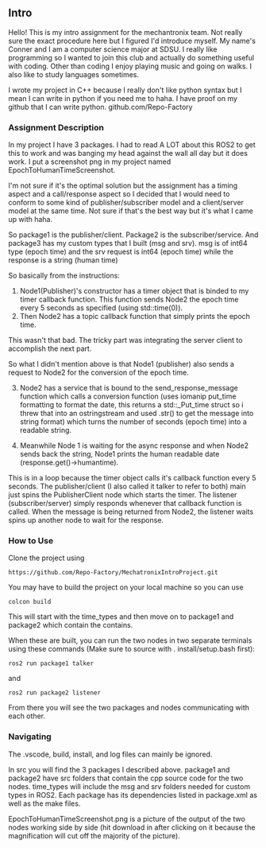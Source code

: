 ## Intro ##

Hello! This is my intro assignment for the mechantronix team. Not really sure the exact procedure here but I figured I'd introduce myself. My name's Conner and I am a computer science major at SDSU. I really like programming so I wanted to join this club and actually do something useful with coding. Other than coding I enjoy playing music and going on walks. I also like to study languages sometimes.

I wrote my project in C++ because I really don't like python syntax but I mean I can write in python if you need me to haha. I have proof on my github that I can write python. github.com/Repo-Factory

### Assignment Description ###

In my project I have 3 packages. I had to read A LOT about this ROS2 to get this to work and was banging my head against the wall all day but it does work. I put a screenshot png in my project named EpochToHumanTimeScreenshot. 

I'm not sure if it's the optimal solution but the assignment has a timing aspect and a call/response aspect so I decided that I would need to conform to some kind of publisher/subscriber model and a client/server model at the same time. Not sure if that's the best way but it's what I came up with haha.

So package1 is the publisher/client. Package2 is the subscriber/service. And package3 has my custom types that I built (msg and srv). msg is of int64 type (epoch time) and the srv request is int64 (epoch time) while the response is a string (human time)

So basically from the instructions:

1. Node1(Publisher)'s constructor has a timer object that is binded to my timer callback function. This function sends Node2 the epoch time every 5 seconds as specified (using std::time(0)).
2. Then Node2 has a topic callback function that simply prints the epoch time.

This wasn't that bad. The tricky part was integrating the server client to accomplish the next part.

So what I didn't mention above is that Node1 (publisher) also sends a request to Node2 for the conversion of the epoch time.

3. Node2 has a service that is bound to the send_response_message function which calls a conversion function (uses iomanip put_time formatting to format the date, this returns a std::_Put_time<char> struct so i threw that into an ostringstream and used .str() to get the message into string format) which turns the number of seconds (epoch time) into a readable string. 

4. Meanwhile Node 1 is waiting for the async response and when Node2 sends back the string, Node1 prints the human readable date (response.get()->humantime).

This is in a loop because the timer object calls it's callback function every 5 seconds. The publisher/client (I also called it talker to refer to both) main just spins the PublisherClient node which starts the timer. The listener (subscriber/server) simply responds whenever that callback function is called. When the message is being returned from Node2, the listener waits spins up another node to wait for the response.

### How to Use ###

Clone the project using

    https://github.com/Repo-Factory/MechatronixIntroProject.git


You may have to build the project on your local machine so you can use

    colcon build 

This will start with the time_types and then move on to package1 and package2 which contain the contains.

When these are built, you can run the two nodes in two separate terminals using these commands (Make sure to source with . install/setup.bash first):

    ros2 run package1 talker

and

    ros2 run package2 listener

From there you will see the two packages and nodes communicating with each other.

### Navigating ###

The .vscode, build, install, and log files can mainly be ignored.

In src you will find the 3 packages I described above. package1 and package2 have src folders that contain the cpp source code for the two nodes. time_types will include the msg and srv folders needed for custom types in ROS2. Each package has its dependencies listed in package.xml as well as the make files.

EpochToHumanTimeScreenshot.png is a picture of the output of the two nodes working side by side (hit download in after clicking on it because the magnification will cut off the majority of the picture).